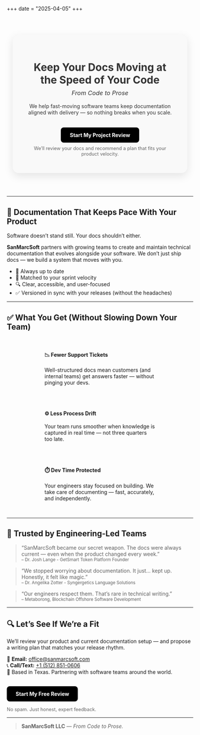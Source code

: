 +++
date = "2025-04-05"
+++

<!-- HERO SECTION -->
<div style="display: flex; justify-content: center; align-items: center; text-align: center; padding: 3rem 1rem;">
  <div style="background-color: #f9f9f9; padding: 2rem; border-radius: 1rem; box-shadow: 0 8px 24px rgba(0,0,0,0.1); max-width: 720px; width: 100%;">
    <h1 style="margin-bottom: 0.5rem; color: #333333;">Keep Your Docs Moving at the Speed of Your Code</h1>
    <h3 style="font-weight: normal; font-style: italic; margin-top: 0; color: #333333;">From Code to Prose</h3>
    <p style="margin: 1rem 0; color: #333333;">We help fast-moving software teams keep documentation aligned with delivery — so nothing breaks when you scale.</p>
    <a href="mailto:office@sanmarcsoft.com" style="display: inline-block; margin-top: 1rem; padding: 0.75rem 1.5rem; background-color: black; color: white; text-decoration: none; border-radius: 8px; font-weight: bold;">Start My Project Review</a>
    <p style="font-size: 0.8rem; margin-top: 0.5rem; color: #666;">We’ll review your docs and recommend a plan that fits your product velocity.</p>
  </div>
</div>

---

## 🧩 Documentation That Keeps Pace With Your Product

Software doesn’t stand still. Your docs shouldn’t either.

**SanMarcSoft** partners with growing teams to create and maintain technical documentation that evolves alongside your software. We don’t just ship docs — we build a system that moves with you.

- 🔄 Always up to date  
- 🚀 Matched to your sprint velocity  
- 🔍 Clear, accessible, and user-focused  
- ✅ Versioned in sync with your releases (without the headaches)

---

## ✅ What You Get (Without Slowing Down Your Team)

<div style="display: flex; flex-wrap: wrap; justify-content: space-around; gap: 2rem; padding: 1rem 0;">
  <div style="flex: 1; min-width: 280px; max-width: 300px;">
    <h4>📉 Fewer Support Tickets</h4>
    <p>Well-structured docs mean customers (and internal teams) get answers faster — without pinging your devs.</p>
  </div>
  <div style="flex: 1; min-width: 280px; max-width: 300px;">
    <h4>⚙️ Less Process Drift</h4>
    <p>Your team runs smoother when knowledge is captured in real time — not three quarters too late.</p>
  </div>
  <div style="flex: 1; min-width: 280px; max-width: 300px;">
    <h4>⏱️ Dev Time Protected</h4>
    <p>Your engineers stay focused on building. We take care of documenting — fast, accurately, and independently.</p>
  </div>
</div>

---

## 🙌 Trusted by Engineering-Led Teams

> “SanMarcSoft became our secret weapon. The docs were always current — even when the product changed every week.”  
> <small>– Dr. Josh Lange - GetSmart Token Platform Founder</small>

> “We stopped worrying about documentation. It just… kept up. Honestly, it felt like magic.”  
> <small>– Dr. Angelika Zotter - Syngergetics Language Solutions</small>

> “Our engineers respect them. That’s rare in technical writing.”  
> <small>– Metaborong, Blockchain Offshore Software Development</small>

---

## 🔍 Let’s See If We’re a Fit

We’ll review your product and current documentation setup — and propose a writing plan that matches your release rhythm.

📧 **Email:** [office@sanmarcsoft.com](mailto:office@sanmarcsoft.com)  
📞 **Call/Text:** [+1 (512) 851-0606](tel:+15128510606)  
📍 Based in Texas. Partnering with software teams around the world.

<a href="mailto:office@sanmarcsoft.com" style="display: inline-block; margin-top: 1rem; padding: 0.75rem 1.5rem; background-color: black; color: white; text-decoration: none; border-radius: 8px; font-weight: bold;">Start My Free Review</a>

<p style="font-size: 0.8rem; margin-top: 0.5rem; color: #666;">No spam. Just honest, expert feedback.</p>

---

> **SanMarcSoft LLC** — *From Code to Prose.*
